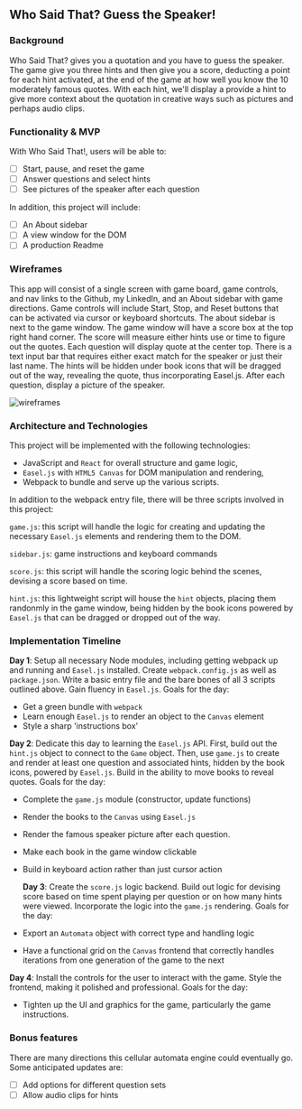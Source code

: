## Who Said That? Guess the Speaker!

### Background

Who Said That? gives you a quotation and you have to guess the speaker. The game give you three hints and then give you a score, deducting a point for each hint activated, at the end of the game at how well you know the 10 moderately famous quotes. With each hint, we'll display a provide a hint to give more context about the quotation in creative ways such as pictures and perhaps audio clips.

### Functionality & MVP

With Who Said That!, users will be able to:

- [ ] Start, pause, and reset the game
- [ ] Answer questions and select hints
- [ ] See pictures of the speaker after each question

In addition, this project will include:

- [ ] An About sidebar
- [ ] A view window for the DOM
- [ ] A production Readme

### Wireframes

This app will consist of a single screen with game board, game controls, and nav links to the Github, my LinkedIn, and an About sidebar with game directions. Game controls will include Start, Stop, and Reset buttons that can be activated via cursor or keyboard shortcuts. The about sidebar is next to the game window. The game window will have a score box at the top right hand corner. The score will measure either hints use or time to figure out the quotes. Each question will display quote at the center top. There is a text input bar that requires either exact match for the speaker or just their last name. The hints will be hidden under book icons that will be dragged out of the way, revealing the quote, thus incorporating Easel.js. After each question, display a picture of the speaker.

![wireframes](images/js_wireframe.jpeg)

### Architecture and Technologies

This project will be implemented with the following technologies:

- JavaScript and `React` for overall structure and game logic,
- `Easel.js` with `HTML5 Canvas` for DOM manipulation and rendering,
- Webpack to bundle and serve up the various scripts.

In addition to the webpack entry file, there will be three scripts involved in this project:

`game.js`: this script will handle the logic for creating and updating the necessary `Easel.js` elements and rendering them to the DOM.

`sidebar.js`: game instructions and keyboard commands

`score.js`: this script will handle the scoring logic behind the scenes, devising a score based on time.

`hint.js`: this lightweight script will house the `hint` objects, placing them randonmly in the game window, being hidden by the book icons powered by `Easel.js` that can be dragged or dropped out of the way.

### Implementation Timeline

**Day 1**: Setup all necessary Node modules, including getting webpack up and running and `Easel.js` installed.  Create `webpack.config.js` as well as `package.json`.  Write a basic entry file and the bare bones of all 3 scripts outlined above.  Gain fluency in `Easel.js`.  Goals for the day:

- Get a green bundle with `webpack`
- Learn enough `Easel.js` to render an object to the `Canvas` element
- Style a sharp 'instructions box'

**Day 2**: Dedicate this day to learning the `Easel.js` API.  First, build out the `hint.js` object to connect to the `Game` object.  Then, use `game.js` to create and render at least one question and associated hints, hidden by the book icons, powered by `Easel.js`.  Build in the ability to move books to reveal quotes.  Goals for the day:

- Complete the `game.js` module (constructor, update functions)
- Render the books to the `Canvas` using `Easel.js`
- Render the famous speaker picture after each question.
- Make each book in the game window clickable
- Build in keyboard action rather than just cursor action

  **Day 3**: Create the `score.js` logic backend.  Build out logic for devising score based on time spent playing per question or on how many hints were viewed. Incorporate the logic into the `game.js` rendering.  Goals for the day:

- Export an `Automata` object with correct type and handling logic
- Have a functional grid on the `Canvas` frontend that correctly handles iterations from one generation of the game to the next


**Day 4**: Install the controls for the user to interact with the game.  Style the frontend, making it polished and professional.  Goals for the day:

- Tighten up the UI and graphics for the game, particularly the game instructions.


### Bonus features

There are many directions this cellular automata engine could eventually go.  Some anticipated updates are:

- [ ] Add options for different question sets
- [ ] Allow audio clips for hints

